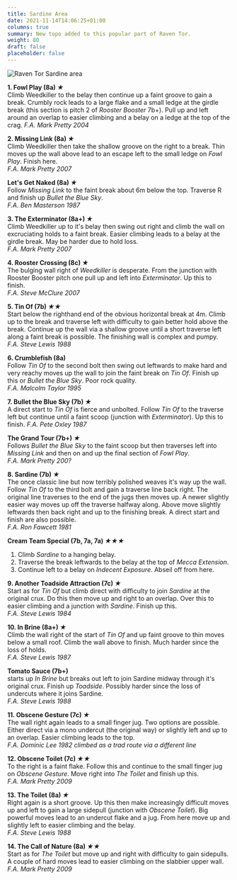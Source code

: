 ```yaml
---
title: Sardine Area
date: 2021-11-14T14:06:25+01:00
columns: true
summary: New topo added to this popular part of Raven Tor.
weight: 80
draft: false
placeholder: false
---
```


![Raven Tor Sardine area](/img/peak/millers-dale/ravenstor-sardine.jpg)

**1. Fowl Play (8a) *&starf;***  
Climb Weedkiller to the belay then continue up a faint groove to gain a break. Crumbly rock leads to a large flake and a small ledge at the girdle break (this section is pitch 2 of *Rooster Booster* 7b+). Pull up and left around an overlap to easier climbing and a belay on a ledge at the top of the crag.
*F.A. Mark Pretty 2004*

**2. Missing Link (8a) *&starf;***  
Climb Weedkiller then take the shallow groove on the right to a break. Thin moves up the wall above lead to an escape left to the small ledge on *Fowl Play*. Finish here.  
*F.A. Mark Pretty 2007*

**Let's Get Naked (8a) *&starf;***  
Follow *Missing Link* to the faint break about 6m below the top. Traverse R and finish up *Bullet the Blue Sky*.  
*F.A. Ben Masterson 1987*

**3. The Exterminator (8a+) *&starf;***  
Climb Weedkiller up to it's belay then swing out right and climb the wall on excruciating holds to a faint break. Easier climbing leads to a belay at the girdle break. May be harder due to hold loss.  
*F.A. Mark Pretty 2007*

**4. Rooster Crossing (8c) *&starf;***  
The bulging wall right of *Weedkiller* is desperate. From the junction with Rooster Booster pitch one pull up and left into *Exterminator*. Up this to finish.  
*F.A. Steve McClure 2007*

**5. Tin Of (7b) *&starf;&starf;***  
Start below the righthand end of the obvious horizontal break at 4m. Climb up to the break and traverse left with difficulty to gain better hold above the break. Continue up the wall via a shallow groove until a short traverse left along a faint break is possible. The finishing wall is complex and pumpy.  
*F.A. Steve Lewis 1988*

**6. Crumblefish (8a)**  
Follow *Tin Of* to the second bolt then swing out leftwards to make hard and very reachy moves up the wall to join the faint break on *Tin Of*. Finish up this or *Bullet the Blue Sky*. Poor rock quality.  
*F.A. Malcolm Taylor 1995*

**7. Bullet the Blue Sky (7b) *&starf;***  
A direct start to *Tin Of* is fierce and unbolted. Follow *Tin Of* to the traverse left but continue until a faint scoop (junction with *Exterminator*). Up this to finish.
*F.A. Pete Oxley 1987*

**The Grand Tour (7b+) *&starf;***  
Follows *Bullet the Blue Sky* to the faint scoop but then traverses left into *Missing Link* and then on and up the final section of *Fowl Play*.  
*F.A. Mark Pretty 200?*

**8. Sardine (7b) *&starf;***  
The once classic line but now terribly polished weaves it's way up the wall. Follow *Tin Of* to the third bolt and gain a traverse line back right. The original line traverses to the end of the jugs then moves up. A newer slightly easier way moves up off the traverse halfway along. Above move slightly leftwards then back right and up to the finishing break. A direct start and finish are also possible.  
*F.A. Ron Fawcett 1981*

**Cream Team Special (7b, 7a, 7a) *&starf;&starf;&starf;***  
1. Climb *Sardine* to a hanging belay. 
2. Traverse the break leftwards to the belay at the top of *Mecca Extension*.
3. Continue left to a belay on *Indecent Exposure*. Abseil off from here.

**9. Another Toadside Attraction (7c) *&starf;***  
Start as for *Tin Of* but climb direct with difficulty to join *Sardine* at the original crux. Do this then move up and right to an overlap. Over this to easier climbing and a junction with *Sardine*. Finish up this.  
*F.A. Steve Lewis 1984*

**10. In Brine (8a+) *&starf;***  
Climb the wall right of the start of *Tin Of* and up faint groove to thin moves below a small roof. Climb the wall above to finish. Much harder since the loss of holds.  
*F.A. Steve Lewis 1987*

**Tomato Sauce (7b+)**  
starts up *In Brine* but breaks out left to join Sardine midway through it's original crux. Finish up *Toadside*. Possibly harder since the loss of undercuts where it joins Sardine.  
*F.A. Steve Lewis 1988*

**11. Obscene Gesture (7c) *&starf;***  
The wall right again leads to a small finger jug. Two options are possible. Either direct via a mono undercut (the original way) or slightly left and up to an overlap. Easier climbing leads to the top.  
*F.A. Dominic Lee 1982 climbed as a trad route via a different line*

**12. Obscene Toilet (7c) *&starf;&starf;***  
To the right is a faint flake. Follow this and continue to the small finger jug on *Obscene Gesture*. Move right into *The Toilet* and finish up this.  
*F.A. Mark Pretty 2009*

**13. The Toilet (8a) *&starf;***  
Right again is a short groove. Up this then make increasingly difficult moves up and left to gain a large sidepull (junction with *Obscene Toilet*). Big powerful moves lead to an undercut flake and a jug. From here move up and slightly left to easier climbing and the belay.  
*F.A. Steve Lewis 1988*

**14. The Call of Nature (8a) *&starf;&starf;***  
Start as for *The Toilet* but move up and right with difficulty to gain sidepulls. A couple of hard moves lead to easier climbing on the slabbier upper wall.  
*F.A. Mark Pretty 2009*